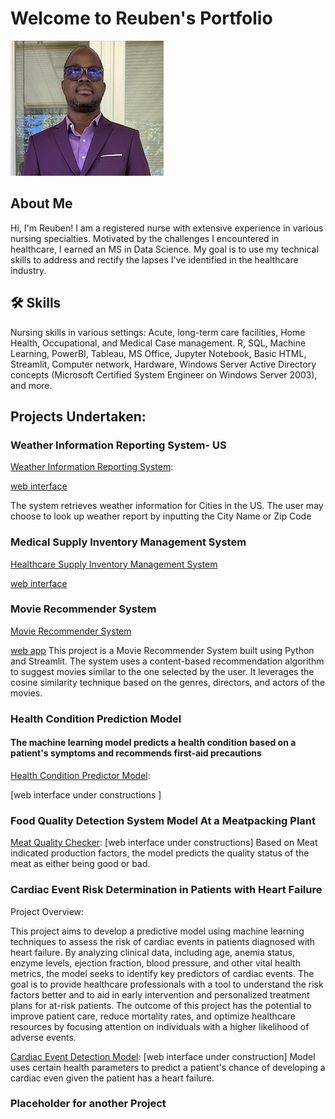 # Welcome to Reuben's Portfolio


![recent photo](https://github.com/wuahmartor/portfolio/blob/main/reuben_photo.png?raw=true)
## About Me
Hi, I'm Reuben! I am a registered nurse with extensive experience in various nursing specialties. Motivated by the challenges I encountered in healthcare, I earned an MS in Data Science. My goal is to use my technical skills to address and rectify the lapses I've identified in the healthcare industry.

## 🛠 Skills
Nursing skills in various settings: Acute, long-term care facilities, Home Health, Occupational, and Medical Case management. R, SQL, Machine Learning, PowerBI, Tableau, MS Office, Jupyter Notebook, Basic HTML, Streamlit, Computer network, Hardware, Windows Server Active Directory concepts (Microsoft Certified System Engineer on Windows Server 2003), and more.

## Projects Undertaken:


### Weather Information Reporting System- US 
[Weather Information Reporting System](https://github.com/wuahmartor/portfolio/blob/main/weatherReportSystem/weatherReportSystem.py):

[web interface](https://portfolio-6l7ghqepmbfouzzsqmpjfj.streamlit.app/)


The system retrieves weather information for Cities in the US. The user may choose to look up weather report by inputting the City Name or Zip Code



### Medical Supply Inventory Management System
   [Healthcare Supply Inventory Management System](https://github.com/wuahmartor/portfolio/blob/main/inventoryManagement/main_page.py)
   
   [web interface](https://portfolio-nohukkscvph5ayjyt9vwdl.streamlit.app/)


### Movie Recommender System
[Movie Recommender System](https://github.com/wuahmartor/portfolio/blob/main/movieRecommender/movieRecommender.py)

[web app](https://portfolio-mxj3qbebyakqgkfu8datxk.streamlit.app)
This project is a Movie Recommender System built using Python and Streamlit. The system uses a content-based recommendation algorithm to suggest movies similar to the one selected by the user. It leverages the cosine similarity technique based on the genres, directors, and actors of the movies.



### Health Condition Prediction Model 
#### The machine learning model predicts a health condition based on a patient's symptoms and recommends first-aid precautions
[Health Condition Predictor Model](https://github.com/wuahmartor/portfolio/blob/main/diseasePredictionSystem/disease_prediction.ipynb): 

[web interface under constructions ]

### Food Quality Detection System Model At a Meatpacking Plant
[Meat Quality Checker](
https://github.com/wuahmartor/portfolio/blob/main/foodQualityDetectionSystem/foodQualityDectection.ipynb): 
[web interface under constructions]
Based on Meat indicated production factors, the model predicts the quality status of the meat as either being good or bad. 


### Cardiac Event Risk Determination in Patients with Heart Failure 
Project Overview:

This project aims to develop a predictive model using machine learning techniques to assess the risk of cardiac events in patients diagnosed with heart failure. By analyzing clinical data, including age, anemia status, enzyme levels, ejection fraction, blood pressure, and other vital health metrics, the model seeks to identify key predictors of cardiac events. The goal is to provide healthcare professionals with a tool to understand the risk factors better and to aid in early intervention and personalized treatment plans for at-risk patients. The outcome of this project has the potential to improve patient care, reduce mortality rates, and optimize healthcare resources by focusing attention on individuals with a higher likelihood of adverse events.

[Cardiac Event Detection Model](https://github.com/wuahmartor/portfolio/blob/main/heartFailurePredictionModel/heartFailurePrediction.ipynb): 
[web interface under construction]
Model uses certain health parameters to predict a patient's chance of developing a cardiac even given the patient has a heart failure. 

### Placeholder for another Project

